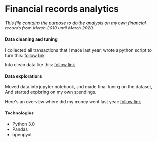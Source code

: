 # Financial records analytics
_This file contains the purpose to do the analysis on my own financial records from March 2019 until March 2020._
#### Data cleaning and tuning
I collected all transactions that I made last year, wrote a python script to turn this:
[follow link](https://drive.google.com/uc?export=view&id=1vqB0d_24SQPc7LyqUNY_DuccQUqVdXKY)

Into clean data like this:
[follow link](https://drive.google.com/uc?export=view&id=10-Hi7wivPfRE3C0XLzClkx8OIGtt1h4B)
#### Data explorations
Moved data into jupyter notebook, and made final tuning on the dataset, And started exploring on my own spendings.

Here's an overview where did my money went last year:
[follow link](https://drive.google.com/uc?export=view&id=1YRHq2xd_4A8VkkAcRFOTA8h0HwwiEBBA)

#### Technologies

<ul>
  <li>Python 3.0</li>
  <li>Pandas</li>
  <li>openpyxl</li>
</ul>
